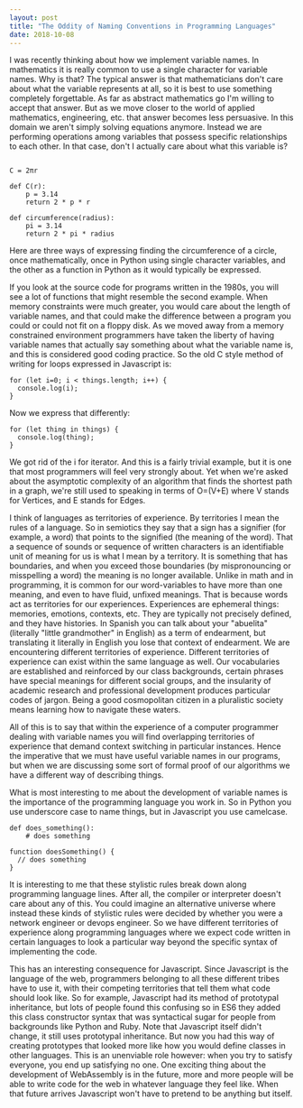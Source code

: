 ```yaml
---
layout: post
title: "The Oddity of Naming Conventions in Programming Languages"
date: 2018-10-08
---
```


I was recently thinking about how we implement variable names. In mathematics it is really common to use a single character for variable names. Why is that? The typical answer is that mathematicians don't care about what the variable represents at all, so it is best to use something completely forgettable. As far as abstract mathematics go I'm willing to accept that answer. But as we move closer to the world of applied mathematics, engineering, etc. that answer becomes less persuasive. In this domain we aren't simply solving equations anymore. Instead we are performing operations among variables that possess specific relationships to each other. In that case, don't I actually care about what this variable is?

```

C = 2πr

def C(r):
    p = 3.14
    return 2 * p * r

def circumference(radius):
    pi = 3.14
    return 2 * pi * radius

```

Here are three ways of expressing finding the circumference of a circle, once mathematically, once in Python using single character variables, and the other as a function in Python as it would typically be expressed.

If you look at the source code for programs written in the 1980s, you will see a lot of functions that might resemble the second example. When memory constraints were much greater, you would care about the length of variable names, and that could make the difference between a program you could or could not fit on a floppy disk. As we moved away from a memory constrained environment programmers have taken the liberty of having variable names that actually say something about what the variable name is, and this is considered good coding practice. So the old C style method of writing for loops expressed in Javascript is:

```
for (let i=0; i < things.length; i++) {
  console.log(i);
}
```

Now we express that differently:

```
for (let thing in things) {
  console.log(thing);
}
```

We got rid of the i for iterator. And this is a fairly trivial example, but it is one that most programmers will feel very strongly about. Yet when we're asked about the asymptotic complexity of an algorithm that finds the shortest path in a graph, we're still used to speaking in terms of O=(V+E) where V stands for Vertices, and E stands for Edges.

I think of languages as territories of experience. By territories I mean the rules of a language. So in semiotics they say that a sign has a signifier (for example, a word) that points to the signified (the meaning of the word). That a sequence of sounds or sequence of written characters is an identifiable unit of meaning for us is what I mean by a territory. It is something that has boundaries, and when you exceed those boundaries (by mispronouncing or misspelling a word) the meaning is no longer available. Unlike in math and in programming, it is common for our word-variables to have more than one meaning, and even to have fluid, unfixed meanings. That is because words act as territories for our experiences. Experiences are ephemeral things: memories, emotions, contexts, etc. They are typically not precisely defined, and they have histories. In Spanish you can talk about your "abuelita" (literally "little grandmother" in English) as a term of endearment, but translating it literally in English you lose that context of endearment. We are encountering different territories of experience. Different territories of experience can exist within the same language as well. Our vocabularies are established and reinforced by our class backgrounds, certain phrases have special meanings for different social groups, and the insularity of academic research and professional development produces particular codes of jargon. Being a good cosmopolitan citizen in a pluralistic society means learning how to navigate these waters.

All of this is to say that within the experience of a computer programmer dealing with variable names you will find overlapping territories of experience that demand context switching in particular instances. Hence the imperative that we must have useful variable names in our programs, but when we are discussing some sort of formal proof of our algorithms we have a different way of describing things.

What is most interesting to me about the development of variable names is the importance of the programming language you work in. So in Python you use underscore case to name things, but in Javascript you use camelcase.


```
def does_something():
    # does something

function doesSomething() {
  // does something
}

```

It is interesting to me that these stylistic rules break down along programming language lines. After all, the compiler or interpreter doesn't care about any of this. You could imagine an alternative universe where instead these kinds of stylistic rules were decided by whether you were a network engineer or devops engineer. So we have different territories of experience along programming languages where we expect code written in certain languages to look a particular way beyond the specific syntax of implementing the code.

This has an interesting consequence for Javascript. Since Javascript is the language of the web, programmers belonging to all these different tribes have to use it, with their competing territories that tell them what code should look like. So for example, Javascript had its method of prototypal inheritance, but lots of people found this confusing so in ES6 they added this class constructor syntax that was syntactical sugar for people from backgrounds like Python and Ruby. Note that Javascript itself didn't change, it still uses prototypal inheritance. But now you had this way of creating prototypes that looked more like how you would define classes in other languages. This is an unenviable role however: when you try to satisfy everyone, you end up satisfying no one. One exciting thing about the development of WebAssembly is in the future, more and more people will be able to write code for the web in whatever language they feel like. When that future arrives Javascript won't have to pretend to be anything but itself.
